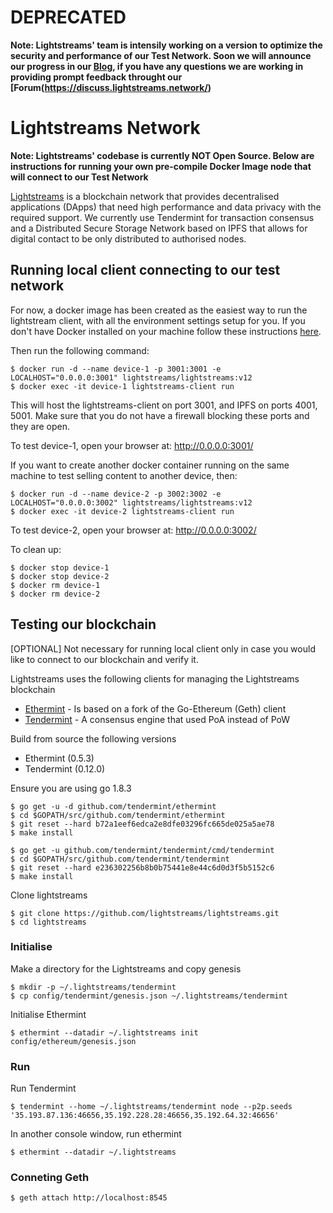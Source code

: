 # DEPRECATED

**Note: Lightstreams' team is intensily working on a version to optimize the security and performance of our Test Network. Soon we will announce our progress in our [Blog](https://medium.com/lightstreams), if you have any questions we are working in providing prompt feedback throught our [Forum(https://discuss.lightstreams.network/)**

# Lightstreams Network
**Note: Lightstreams' codebase is currently NOT Open Source. Below are instructions for running your own pre-compile Docker Image node that will connect to our Test Network**


[Lightstreams](http://lightstreams.network) is a blockchain network that provides decentralised applications (DApps) that need high performance and data privacy with the required support. We currently use Tendermint for transaction consensus and a Distributed Secure Storage Network based on IPFS that allows for digital contact to be only distributed to authorised nodes.

## Running local client connecting to our test network

For now, a docker image has been created as the easiest way to run the lightstream client, with all the environment settings setup for you. If you don't have Docker installed on your machine follow these instructions [here](https://docs.docker.com/engine/installation/). 

Then run the following command:
```
$ docker run -d --name device-1 -p 3001:3001 -e LOCALHOST="0.0.0.0:3001" lightstreams/lightstreams:v12
$ docker exec -it device-1 lightstreams-client run
```

This will host the lightstreams-client on port 3001, and IPFS on ports 4001, 5001.
Make sure that you do not have a firewall blocking these ports and they are open.

To test device-1, open your browser at:
http://0.0.0.0:3001/


If you want to create another docker container running on the same machine to test selling content to another device, then:
```
$ docker run -d --name device-2 -p 3002:3002 -e LOCALHOST="0.0.0.0:3002" lightstreams/lightstreams:v12
$ docker exec -it device-2 lightstreams-client run
```

To test device-2, open your browser at:
http://0.0.0.0:3002/

To clean up:
```
$ docker stop device-1
$ docker stop device-2
$ docker rm device-1
$ docker rm device-2
```

## Testing our blockchain

[OPTIONAL] Not necessary for running local client only in case you would like to connect to our blockchain and verify it.

Lightstreams uses the following clients for managing the Lightstreams blockchain
- [Ethermint](https://github.com/tendermint/ethermint) - Is based on a fork of the Go-Ethereum (Geth) client
- [Tendermint](https://github.com/tendermint/tendermint) - A consensus engine that used PoA instead of PoW

Build from source the following versions
- Ethermint (0.5.3)
- Tendermint (0.12.0)

Ensure you are using go 1.8.3
``` 
$ go get -u -d github.com/tendermint/ethermint
$ cd $GOPATH/src/github.com/tendermint/ethermint
$ git reset --hard b72a1eef6edca2e8dfe03296fc665de025a5ae78
$ make install

$ go get -u github.com/tendermint/tendermint/cmd/tendermint
$ cd $GOPATH/src/github.com/tendermint/tendermint
$ git reset --hard e236302256b8b0b75441e8e44c6d0d3f5b5152c6 
$ make install
```

Clone lightstreams 
```
$ git clone https://github.com/lightstreams/lightstreams.git
$ cd lightstreams
```

### Initialise 

Make a directory for the Lightstreams and copy genesis
```
$ mkdir -p ~/.lightstreams/tendermint
$ cp config/tendermint/genesis.json ~/.lightstreams/tendermint
```

Initialise Ethermint 
```
$ ethermint --datadir ~/.lightstreams init config/ethereum/genesis.json
```

### Run 

Run Tendermint
```
$ tendermint --home ~/.lightstreams/tendermint node --p2p.seeds '35.193.87.136:46656,35.192.228.28:46656,35.192.64.32:46656'
```

In another console window, run ethermint
```
$ ethermint --datadir ~/.lightstreams
```

### Conneting Geth

```
$ geth attach http://localhost:8545
```
